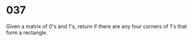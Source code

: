 [_metadata_:tags]:-        "matrix"

# 037

Given a matrix of 0's and 1's, return if there are any four corners of 1's that form a rectangle.
